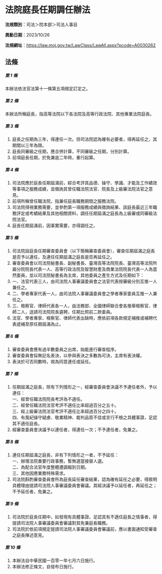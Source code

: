 # 法院庭長任期調任辦法

**法規類別**：司法＞院本部＞司法人事目

**異動日期**：2023/10/26  

**法規網址**：https://law.moj.gov.tw/LawClass/LawAll.aspx?pcode=A0030262





## 法條
##### 第 1 條
本辦法依法官法第十一條第五項規定訂定之。

##### 第 2 條
本辦法所稱庭長，指高等法院以下各法院及高等行政法院、其他專業法院庭長。

##### 第 3 條
1. 庭長之任期為三年，得連任一次。但司法院認為確有必要者，得再延任之，其期間以三年為限。
1. 庭長同審級之任期，應合併計算，不同審級之任期，分別計算。
1. 前項庭長任期，於免兼逾二年時，重行起算。

##### 第 4 條
1. 司法院應於庭長任期屆滿前，綜合考評其品德、操守、學識、才能及工作績效等事項之服務成績，並徵詢其曾任職法院法官、院長及上級審法院法官之意見。
1. 前項所稱曾任職法院，指兼任庭長職務期間之服務法院。
1. 司法院得視業務需要，並參酌第一項服務成績與徵詢結果、該庭長最近三年職務評定或考績結果及其他相關資料，調任任期屆滿之庭長為上級審或同審級法院法官。
1. 庭長任期屆滿前，因事實需要，亦得調任之。

##### 第 5 條
1. 司法院設庭長任期審查委員會（以下簡稱審查委員會），審查任期屆滿之庭長是否予以連任，及連任任期屆滿之庭長是否再延任之。
1. 審查委員會以司法院秘書長、副秘書長、臺灣高等法院院長、臺灣高等法院所屬分院院長代表一人、高等行政法院及智慧財產及商業法院院長代表一人為當然委員，並以司法院秘書長為主席，其他委員之產生方式及任期如下：
1. 一、法官代表三人，由司法院人事審議委員會之法官代表按審級分別互推一人兼任之。
1. 二、學者專家代表一人，由司法院人事審議委員會之學者專家委員互推一人兼任之。
1. 三、檢察官、律師代表各一人，由法務部、全國律師聯合會各推舉檢察官、律師二人，送請司法院院長遴聘，任期比照前二款委員。
1. 法官、學者專家、檢察官、律師代表出缺時，應依前項各款規定補推或補聘代表遞補至原任期屆滿為止。

##### 第 6 條
1. 審查委員會應有過半數委員之出席，始能進行審查程序。
1. 審查委員會採無記名表決，以參與表決之多數為可決，主席有表決權。
1. 表決於可否同數時，視為同意連任或延任。

##### 第 7 條
1. 任期屆滿之庭長，除有下列情形之一，經審查委員會決議不予連任者外，予以連任：  
一、經曾任職法院院長考評為不適任。  
二、經曾任職法院法官考評不適任比率超過百分之五十。  
三、經上級審法院法官考評不適任比率超過百分之四十。  
四、有風紀操守疑慮、敬業精神、裁判品質不佳或言行不檢之具體事證，足認其不適任庭長。
1. 經審查委員會決議予以連任者，得連任一次；不予連任者，免兼之。

##### 第 8 條
1. 連任任期屆滿之庭長，非有下列情形之一者，不予延任：  
一、辦理法院重要行政事務，暫無適當接替人選。  
二、為配合法官年度整體遷調報到日期。  
三、其他因應業務特殊需求。
1. 司法院斟酌審查委員會所為庭長延任審查結果，認為確有延任之必要，得敘明具體理由提請司法院人事審議委員會審議。其經決議予以延任者，再延任之；不予延任者，免兼之。

##### 第 9 條
1. 司法院於庭長任期中，如發現有具體事證，足認其有不適任庭長之情事者，得提請司法院人事審議委員會審議對其免兼庭長職務。
1. 司法院於依前項規定提請司法院人事審議委員會審議前，應以書面通知受審查之庭長陳述意見。

##### 第 10 條
1. 本辦法自中華民國一百零一年七月六日施行。
1. 本辦法修正條文，自發布日施行。


